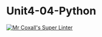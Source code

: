 # Unit4-04-Python
[![Mr Coxall's Super Linter](https://github.com/ICS3U-C-Programming-SantiagoH/Unit4-04-Python/workflows/Mr%20Coxall's%20Super%20Linter/badge.svg)](https://github.com/ICS3U-C-Programming-SantiagoH/Unit4-04-Python/actions/)
